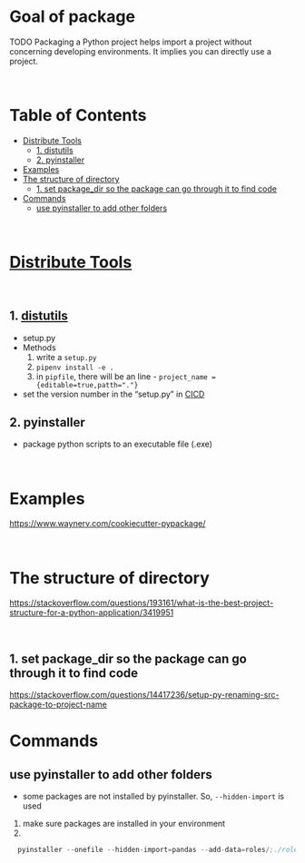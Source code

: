 <!-- omit in toc -->
# Goal of package
TODO
Packaging a Python project helps import a project without concerning developing environments. It implies you can directly use a project.

<br />

<!-- omit in toc -->
# Table of Contents
- [Distribute Tools](#distribute-tools)
  - [1. distutils](#1-distutils)
  - [2. pyinstaller](#2-pyinstaller)
- [Examples](#examples)
- [The structure of directory](#the-structure-of-directory)
  - [1. set package_dir so the package can go through it to find code](#1-set-package_dir-so-the-package-can-go-through-it-to-find-code)
- [Commands](#commands)
  - [use pyinstaller to add other folders](#use-pyinstaller-to-add-other-folders)

<br />

# [Distribute Tools](https://packaging.python.org/en/latest/tutorials/packaging-projects/)

<br />

## 1. [distutils](https://www.gushiciku.cn/pl/gOIm/zh-tw)
* setup.py
* Methods
  1. write a `setup.py`
  2. `pipenv install -e .`
  3. in `pipfile`, there will be an line - `project_name = {editable=true,patth="."}` 
* set the version number in the “setup.py” in [CICD](https://medium.com/vlmedia-tech/step-by-step-guide-to-create-python-library-using-ci-cd-pipeline-8e66022108df)

## 2. pyinstaller
* package python scripts to an executable file (.exe)

<br />

# Examples
https://www.waynerv.com/cookiecutter-pypackage/

<br />

# The structure of directory
https://stackoverflow.com/questions/193161/what-is-the-best-project-structure-for-a-python-application/3419951

<br />

## 1. set package_dir so the package can go through it to find code
https://stackoverflow.com/questions/14417236/setup-py-renaming-src-package-to-project-name


# Commands
## use pyinstaller to add other folders
* some packages are not installed by pyinstaller. So, `--hidden-import` is used
1. make sure packages are installed in your environment
2. 
```s
  pyinstaller --onefile --hidden-import=pandas --add-data=roles/;./roles/  main.py

```
